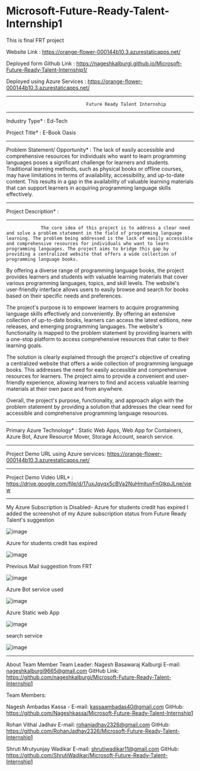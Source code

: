 # Microsoft-Future-Ready-Talent-Internship1
This is final FRT project

Website Link : https://orange-flower-000144b10.3.azurestaticapps.net/

Deployed form Github Link :  https://nageshkalburgi.github.io/Microsoft-Future-Ready-Talent-Internship1/

Deployed using Azure Services : https://orange-flower-000144b10.3.azurestaticapps.net/

_______________________________________________________________________________________________________________________________
                                  Future Ready Talent Internship
_______________________________________________________________________________________________________________________________
Industry Type* : Ed-Tech

Project Title* : E-Book Oasis

_________________________________________________________________________________________________________________________________

Problem Statement/ Opportunity*  : The lack of easily accessible and comprehensive resources for 
                                  individuals who want to learn programming languages poses a significant 
                                  challenge for learners and students. Traditional learning methods, 
                                  such as physical books or offline courses, may have limitations in terms 
                                 of availability, accessibility, and up-to-date content. This results in a 
                                 gap in the availability of valuable learning materials that can support 
                                  learners in acquiring programming language skills effectively.
__________________________________________________________________________________________________________________________________

Project Description* :
_____________________
                 The core idea of this project is to address a clear need and solve a problem statement in the field of programming language learning. The problem being addressed is the lack of easily accessible and comprehensive resources for individuals who want to learn programming languages. The project aims to bridge this gap by providing a centralized website that offers a wide collection of programming language books.

By offering a diverse range of programming language books, the project provides learners and students with valuable learning materials that cover various programming languages, topics, and skill levels. The website's user-friendly interface allows users to easily browse and search for books based on their specific needs and preferences.

The project's purpose is to empower learners to acquire programming language skills effectively and conveniently. By offering an extensive collection of up-to-date books, learners can access the latest editions, new releases, and emerging programming languages. The website's functionality is mapped to the problem statement by providing learners with a one-stop platform to access comprehensive resources that cater to their learning goals.

The solution is clearly explained through the project's objective of creating a centralized website that offers a wide collection of programming language books. This addresses the need for easily accessible and comprehensive resources for learners. The project aims to provide a convenient and user-friendly experience, allowing learners to find and access valuable learning materials at their own pace and from anywhere.

Overall, the project's purpose, functionality, and approach align with the problem statement by providing a solution that addresses the clear need for accessible and comprehensive programming language resources.

____________________________________________________________________________________________________________________________

Primary Azure Technology* : Static Web Apps, Web App for Containers, Azure Bot, Azure Resource Mover, Storage Account, search service.
__________________________________________________________________________________________________________________________
Project Demo URL using Azure services: https://orange-flower-000144b10.3.azurestaticapps.net/
___________________________________________________________________________________________________________________________
Project Demo Video URL* : https://drive.google.com/file/d/17uxJqyqx5cBVa2NuHmjtuvFnGtkpJLne/view
__________________________________________________________________________________________________________________________
My Azure Subscription is Disabled- Azure for students credit has expired
I added the screenshot of my Azure subscription status from Future Ready Talent's suggestion

![image](https://github.com/nageshkalburgi/Microsoft-Future-Ready-Talent-Internship1/assets/114789712/f1634521-f95b-4c66-9aa4-b904029aa868)

Azure for students credit has expired

![image](https://github.com/nageshkalburgi/Microsoft-Future-Ready-Talent-Internship1/assets/114789712/ba164e95-9e5c-4a82-938c-84d5de9aba97)

Previous Mail suggestion from FRT

![image](https://github.com/nageshkalburgi/Microsoft-Future-Ready-Talent-Internship1/assets/114789712/cf8ec9e4-45be-4ba7-a4fe-05bfde595c21)

Azure Bot service used 

![image](https://github.com/nageshkalburgi/Microsoft-Future-Ready-Talent-Internship1/assets/114789712/05848acb-7162-496b-bf73-8e0ba874e5f9)

Azure Static web App 

![image](https://github.com/nageshkalburgi/Microsoft-Future-Ready-Talent-Internship1/assets/114789712/a10ebb7c-b8e4-49cb-a4e3-6b717953c93b)

search service

![image](https://github.com/nageshkalburgi/Microsoft-Future-Ready-Talent-Internship1/assets/114789712/421b2d95-4c43-45b8-bb1f-dd81ee71f04c)



_______________________________________________________________________________________________________
About Team Member
Team Leader: Nagesh Basawaraj Kalburgi
E-mail: nageshkalburgi9665@gmail.com
GitHub Link: https://github.com/nageshkalburgi/Microsoft-Future-Ready-Talent-Internship1

Team Members:

Nagesh Ambadas Kassa -
E-mail: kassaambadas40@gmail.com
GitHub: https://github.com/Nageshkassa/Microsoft-Future-Ready-Talent-Internship1

Rohan Vithal Jadhav
E-mail: rohanjadhav2326@gmail.com
GitHub: https://github.com/RohanJadhav2326/Microsoft-Future-Ready-Talent-Internship1

Shruti Mrutyunjay Wadikar
E-mail: shrutiwadikar11@gmail.com
GitHub: https://github.com/ShrutiWadikar/Microsoft-Future-Ready-Talent-Internship1


